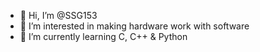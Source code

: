 - 👋 Hi, I’m @SSG153
- 👀 I’m interested in making hardware work with software
- 🌱 I’m currently learning C, C++ & Python

<!---
- 💞️ I’m looking to collaborate on ...
SSG153/SSG153 is a ✨ special ✨ repository because its `README.md` (this file) appears on your GitHub profile.
You can click the Preview link to take a look at your changes.
--->
